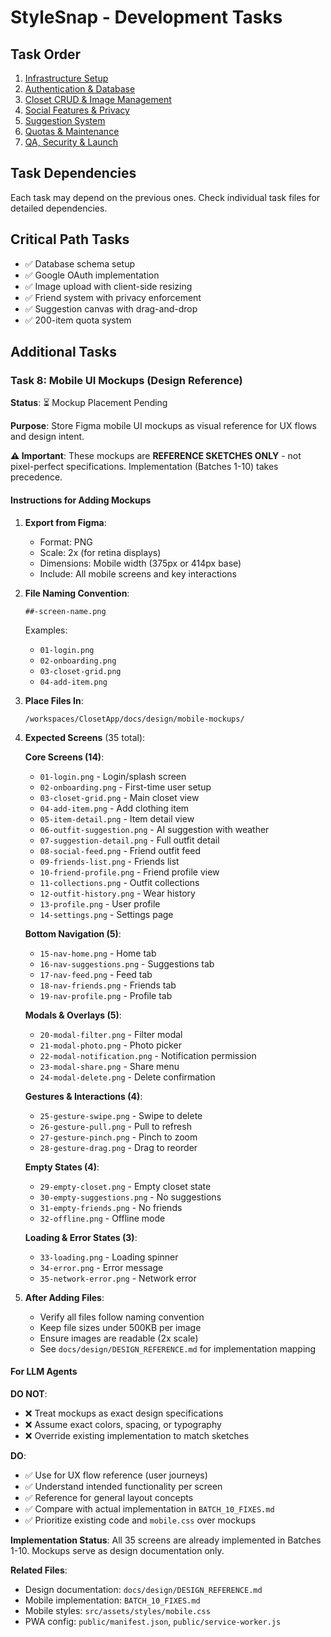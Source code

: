 # StyleSnap - Development Tasks

## Task Order
1. [Infrastructure Setup](tasks/01-infrastructure-setup.md)
2. [Authentication & Database](tasks/02-authentication-database.md)
3. [Closet CRUD & Image Management](tasks/03-closet-crud-image-management.md)
4. [Social Features & Privacy](tasks/04-social-features-privacy.md)
5. [Suggestion System](tasks/05-suggestion-system.md)
6. [Quotas & Maintenance](tasks/06-quotas-maintenance.md)
7. [QA, Security & Launch](tasks/07-qa-security-launch.md)

## Task Dependencies
Each task may depend on the previous ones. Check individual task files for detailed dependencies.

## Critical Path Tasks
- ✅ Database schema setup
- ✅ Google OAuth implementation
- ✅ Image upload with client-side resizing
- ✅ Friend system with privacy enforcement
- ✅ Suggestion canvas with drag-and-drop
- ✅ 200-item quota system

## Additional Tasks

### Task 8: Mobile UI Mockups (Design Reference)

**Status**: ⏳ Mockup Placement Pending

**Purpose**: Store Figma mobile UI mockups as visual reference for UX flows and design intent.

**⚠️ Important**: These mockups are **REFERENCE SKETCHES ONLY** - not pixel-perfect specifications. Implementation (Batches 1-10) takes precedence.

#### Instructions for Adding Mockups

1. **Export from Figma**:
   - Format: PNG
   - Scale: 2x (for retina displays)
   - Dimensions: Mobile width (375px or 414px base)
   - Include: All mobile screens and key interactions

2. **File Naming Convention**:
   ```
   ##-screen-name.png
   ```
   Examples:
   - `01-login.png`
   - `02-onboarding.png`
   - `03-closet-grid.png`
   - `04-add-item.png`

3. **Place Files In**:
   ```
   /workspaces/ClosetApp/docs/design/mobile-mockups/
   ```

4. **Expected Screens** (35 total):

   **Core Screens (14)**:
   - `01-login.png` - Login/splash screen
   - `02-onboarding.png` - First-time user setup
   - `03-closet-grid.png` - Main closet view
   - `04-add-item.png` - Add clothing item
   - `05-item-detail.png` - Item detail view
   - `06-outfit-suggestion.png` - AI suggestion with weather
   - `07-suggestion-detail.png` - Full outfit detail
   - `08-social-feed.png` - Friend outfit feed
   - `09-friends-list.png` - Friends list
   - `10-friend-profile.png` - Friend profile view
   - `11-collections.png` - Outfit collections
   - `12-outfit-history.png` - Wear history
   - `13-profile.png` - User profile
   - `14-settings.png` - Settings page

   **Bottom Navigation (5)**:
   - `15-nav-home.png` - Home tab
   - `16-nav-suggestions.png` - Suggestions tab
   - `17-nav-feed.png` - Feed tab
   - `18-nav-friends.png` - Friends tab
   - `19-nav-profile.png` - Profile tab

   **Modals & Overlays (5)**:
   - `20-modal-filter.png` - Filter modal
   - `21-modal-photo.png` - Photo picker
   - `22-modal-notification.png` - Notification permission
   - `23-modal-share.png` - Share menu
   - `24-modal-delete.png` - Delete confirmation

   **Gestures & Interactions (4)**:
   - `25-gesture-swipe.png` - Swipe to delete
   - `26-gesture-pull.png` - Pull to refresh
   - `27-gesture-pinch.png` - Pinch to zoom
   - `28-gesture-drag.png` - Drag to reorder

   **Empty States (4)**:
   - `29-empty-closet.png` - Empty closet state
   - `30-empty-suggestions.png` - No suggestions
   - `31-empty-friends.png` - No friends
   - `32-offline.png` - Offline mode

   **Loading & Error States (3)**:
   - `33-loading.png` - Loading spinner
   - `34-error.png` - Error message
   - `35-network-error.png` - Network error

5. **After Adding Files**:
   - Verify all files follow naming convention
   - Keep file sizes under 500KB per image
   - Ensure images are readable (2x scale)
   - See `docs/design/DESIGN_REFERENCE.md` for implementation mapping

#### For LLM Agents

**DO NOT**:
- ❌ Treat mockups as exact design specifications
- ❌ Assume exact colors, spacing, or typography
- ❌ Override existing implementation to match sketches

**DO**:
- ✅ Use for UX flow reference (user journeys)
- ✅ Understand intended functionality per screen
- ✅ Reference for general layout concepts
- ✅ Compare with actual implementation in `BATCH_10_FIXES.md`
- ✅ Prioritize existing code and `mobile.css` over mockups

**Implementation Status**: All 35 screens are already implemented in Batches 1-10. Mockups serve as design documentation only.

**Related Files**:
- Design documentation: `docs/design/DESIGN_REFERENCE.md`
- Mobile implementation: `BATCH_10_FIXES.md`
- Mobile styles: `src/assets/styles/mobile.css`
- PWA config: `public/manifest.json`, `public/service-worker.js`